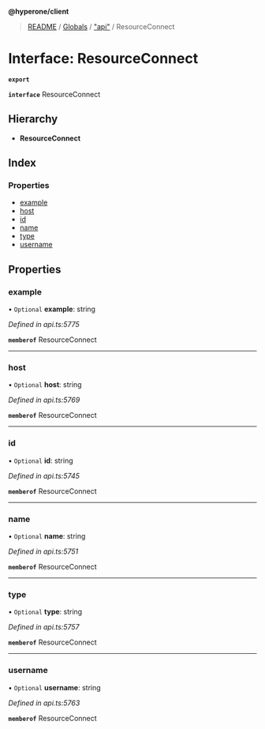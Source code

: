 **@hyperone/client**

> [README](../README.md) / [Globals](../globals.md) / ["api"](../modules/_api_.md) / ResourceConnect

# Interface: ResourceConnect

**`export`** 

**`interface`** ResourceConnect

## Hierarchy

* **ResourceConnect**

## Index

### Properties

* [example](_api_.resourceconnect.md#example)
* [host](_api_.resourceconnect.md#host)
* [id](_api_.resourceconnect.md#id)
* [name](_api_.resourceconnect.md#name)
* [type](_api_.resourceconnect.md#type)
* [username](_api_.resourceconnect.md#username)

## Properties

### example

• `Optional` **example**: string

*Defined in api.ts:5775*

**`memberof`** ResourceConnect

___

### host

• `Optional` **host**: string

*Defined in api.ts:5769*

**`memberof`** ResourceConnect

___

### id

• `Optional` **id**: string

*Defined in api.ts:5745*

**`memberof`** ResourceConnect

___

### name

• `Optional` **name**: string

*Defined in api.ts:5751*

**`memberof`** ResourceConnect

___

### type

• `Optional` **type**: string

*Defined in api.ts:5757*

**`memberof`** ResourceConnect

___

### username

• `Optional` **username**: string

*Defined in api.ts:5763*

**`memberof`** ResourceConnect
